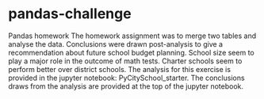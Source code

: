 # pandas-challenge
Pandas homework
The homework assignment was to merge two tables and analyse the data. Conclusions were drawn post-analysis to give a recommendation about future school budget planning. 
School size seem to play a major role in the outcome of math tests. 
Charter schools seem to perform better over district schools. 
The analysis for this exercise is provided in the jupyter notebook: PyCitySchool_starter. 
The conclusions draws from the analysis are provided at the top of the jupyter notebook. 
